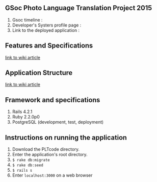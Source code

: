 ## GSoc Photo Language Translation Project 2015
1. Gsoc timeline : 
2. Developer's Systers profile page : 
3. Link to the deployed application : 

## Features and Specifications
[link to wiki article](https://github.com/systers/language-translation/wiki/Features-and-Specifications)

## Application Structure
[link to wiki article](https://github.com/systers/language-translation/wiki/Application-Structure)

## Framework and specifications

1. Rails 4.2.1
2. Ruby 2.2.0p0
3. PostgreSQL (development, test, deployment)

## Instructions on running the application

1. Download the PLTcode directory.
2. Enter the application's root directory.
3. `$ rake db:migrate`
4. `$ rake db:seed`
5. `$ rails s`
6. Enter `localhost:3000` on a web browser
